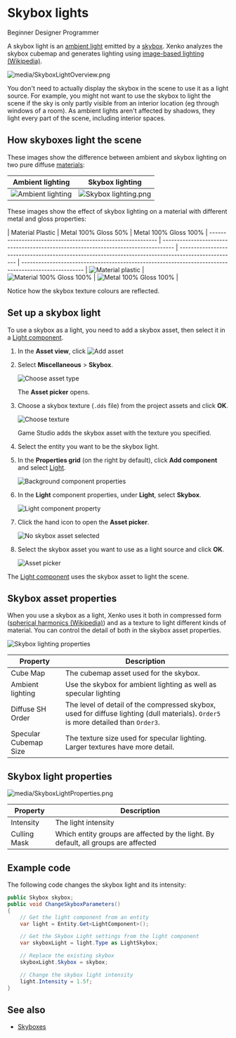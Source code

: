 # Skybox lights

<span class="label label-doc-level">Beginner</span>
<span class="label label-doc-audience">Designer</span>
<span class="label label-doc-audience">Programmer</span>

A skybox light is an [ambient light](ambient-lights.md) emitted by a [skybox](../skyboxes.md). Xenko analyzes the skybox cubemap and generates lighting using [image-based lighting (Wikipedia)](https://en.wikipedia.org/wiki/Image-based_lighting).

![media/SkyboxLightOverview.png](media/SkyboxLightOverview.png)

You don't need to actually display the skybox in the scene to use it as a light source. For example, you might not want to use the skybox to light the scene if the sky is only partly visible from an interior location (eg through windows of a room). As ambient lights aren't affected by shadows, they light every part of the scene, including interior spaces.

## How skyboxes light the scene

These images show the difference between ambient and skybox lighting on two pure diffuse [materials](../materials/index.md):

| Ambient lighting                                     | Skybox lighting     
| ---------------------------------------------------- | -------------------------------
| ![Ambient lighting](media/AmbientLight.png)  | ![Skybox lighting.png](media/SkyboxLight-MaterialPureDiffuse.png)  |                                                           |                        
These images show the effect of skybox lighting on a material with different metal and gloss properties:

| Material Plastic    | Metal 100% Gloss 50%                                                                                    | Metal 100% Gloss 100%                                                                                      |
----------------------------------------------------------- | ---------------------------------------------------------------------------------- | -------------------------------------------------------------------------------------------------- | ---------------------------------------------------------------------------------------------------- |
 ![Material plastic](media/SkyboxLight-MaterialPlastic.png)  | ![Material 100% Gloss 100%](media/SkyboxLight-MaterialMetal100Gloss50.png)  | ![Metal 100% Gloss 100%](media/SkyboxLight-MaterialMetal100Gloss100.png)  |

Notice how the skybox texture colours are reflected.

## Set up a skybox light

To use a skybox as a light, you need to add a skybox asset, then select it in a [Light component](xref:SiliconStudio.Xenko.Engine.LightComponent).

1. In the **Asset view**, click ![Add asset](media/engine-skybox-add-new-asset-button.png)

2. Select **Miscellaneous** > **Skybox**.

    ![Choose asset type](media/engine-skybox-choose-asset-type.png)

    The **Asset picker** opens.

3. Choose a skybox texture (`.dds` file) from the project assets and click **OK**.
    
    ![Choose texture](media/engine-skybox-select-skybox-texture.png)

	Game Studio adds the skybox asset with the texture you specified.

4. Select the entity you want to be the skybox light.

5. In the **Properties grid** (on the right by default), click **Add component** and select [Light](xref:SiliconStudio.Xenko.Engine.LightComponent).

    ![Background component properties](media/skybox-add-light-component.png)

6. In the **Light** component properties, under **Light**, select **Skybox**.

    ![Light component property](media/light-component-property.png)

7. Click the hand icon to open the **Asset picker**.

	![No skybox asset selected](media/no-skybox-asset-selected.png)

8. Select the skybox asset you want to use as a light source and click **OK**.

	![Asset picker](media/select-skybox-asset.png)

The [Light component](xref:SiliconStudio.Xenko.Engine.LightComponent) uses the skybox asset to light the scene.

## Skybox asset properties

When you use a skybox as a light, Xenko uses it both in compressed form ([spherical harmonics (Wikipedia)](https://en.wikipedia.org/wiki/Spherical_harmonics)) and as a texture to light different kinds of material. You can control the detail of both in the skybox asset properties.

![Skybox lighting properties](media/skybox-asset-properties.png)

| Property     | Description                                                                                                                                                                                    |
| ------------ | ---------------------------------------------------------------------------------------------------------------------------------------------------------------------------------------------- |
| Cube Map |  The cubemap asset used for the skybox. 
| Ambient lighting      |  Use the skybox for ambient lighting as well as specular lighting
| Diffuse SH Order  | The level of detail of the compressed skybox, used for diffuse lighting (dull materials). `Order5` is more detailed than `Order3`. |
| Specular Cubemap Size | The texture size used for specular lighting. Larger textures have more detail. |

## Skybox light properties

![media/SkyboxLightProperties.png](media/SkyboxLightProperties.png) 

| Property     | Description   |
| ------------ | ---------------------------------------------------------------------------------------------------------------------------------------------------------------------------------------------- |
| Intensity    | The light intensity |
| Culling Mask | Which entity groups are affected by the light. By default, all groups are affected                                                                                                   |

## Example code

The following code changes the skybox light and its intensity:

```cs
public Skybox skybox;
public void ChangeSkyboxParameters()
{
    // Get the light component from an entity
	var light = Entity.Get<LightComponent>();

	// Get the Skybox Light settings from the light component
	var skyboxLight = light.Type as LightSkybox;

	// Replace the existing skybox
	skyboxLight.Skybox = skybox;

	// Change the skybox light intensity
	light.Intensity = 1.5f;
}
```

## See also

* [Skyboxes](../skyboxes.md)

